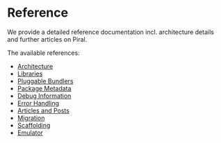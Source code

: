 # Reference

We provide a detailed reference documentation incl. architecture details and further articles on Piral.

The available references:

- [Architecture](./architecture.md)
- [Libraries](./libraries.md)
- [Pluggable Bundlers](./bundlers.md)
- [Package Metadata](./metadata.md)
- [Debug Information](./debug.md)
- [Error Handling](./errors.md)
- [Articles and Posts](./articles.md)
- [Migration](./migration.md)
- [Scaffolding](./scaffolding.md)
- [Emulator](./emulator.md)
